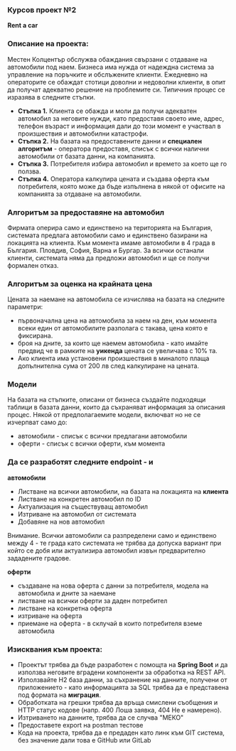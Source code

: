 ### Курсов проект №2
**Rent a car**

### Описание на проекта:
Местен Колцентър обслужва обаждания свързани с отдаване на автомобили под наем. Бизнеса има нужда от надеждна система за управление на поръчките и обслъжените клиенти. Ежедневно на операторите се обаждат стотици доволни и недоволни клиенти, в опит да получат адекватно решение на проблемите си. Типичния процес се изразява в следните стъпки. 

- **Стъпка 1.** Клиента се обажда и моли да получи адекватен автомобил за неговите нужди, като предоставя своето име, адрес, телефон възраст и информация дали до този момент е участвал в произшествия и автомобилни катастрофи.
- **Стъпка 2.** На базата на предоставените данни и **специален алгоритъм** - оператора предоставя, списък с всички налични автомобили от базата данни, на компанията.
- **Стъпка 3.** Потребителя избира автомобил и времето за което ще го ползва. 
- **Стъпка 4.** Оператора калкулира цената и създава оферта към потребителя, която може да бъде изпълнена в някой от офисите на компанията за отдаване на автомобили.

### Алгоритъм за предоставяне на автомобил
Фирмата оперира само и единствено на територията на България, системата предлага автомобили само и единствено базирани на локацията на клиента. Към момента имаме автомобили в 4 града в България. Пловдив, София, Варна и Бургар. За всички останали клиенти, системата няма да предложи автомобил и ще се получи формален отказ.

### Алгоритъм за оценка на крайната цена
Цената за наемане на автомобила се изчислява на базата на следните параметри:
- първоначална цена на автомобила за наем на ден, към момента всеки един от автомобилите разполага с такава, цена която е фиксирана.
- броя на дните, за които ще наемем автомобила - като имайте предвид че в рамките на **уикенда** цената се увеличава с 10% та. 
- Ако клиента има установени произшествия в миналото плаща допълнителна сума от 200 лв след калкулиране на цената.

### Модели 
На базата на стъпките, описани от бизнеса създайте подходящи таблици в базата данни, които да съхраняват информация за описания процес. Някой от предполагаемите модели, включват но не се изчерпват само до:
- автомобили - списък с всички предлагани автомобили
- оферти - списък с всички оферти, към момента

### Да се разработят следните endpoint - и
**автомобили**
- Листване на всички автомобили, на базата на локацията на **клиента**
- Листване на конкретен автомобил по ID
- Актуализация на съществуващ автомобил
- Изтриване на автомобил от системата
- Добавяне на нов автомобил

Внимание. Всички автомобили са разпределени само и единствено между 4 - те града като системата не трябва да допуска вариант при който се добя или актуализира автомобил извън предварително зададените градове.

**оферти**
- създаване на нова оферта с данни за потребителя, модела на автомобила и дните за наемане
- листване на всички оферти за даден потребител
- листване на конкретна оферта
- изтриване на оферта
- приемане на оферта - в склучай в които потребителя вземе автомобила

### Изисквания към проекта:

- Проектът трябва да бъде разработен с помощта на **Spring Boot** и да използва неговите вградени компоненти за обработка на REST API.
- Използвайте H2 база данни, за съхранение на данните, получени от приложението - като информацията за SQL трябва да е представена под формата на **миграция**.
- Обработката на грешки трябва да връща смислени съобщения и HTTP статус кодове (напр. 400 Лоша заявка, 404 Не е намерено).
- Изтриването на данните, трябва да се случва "МЕКО"
- Предоставете export на postman тестове
- Кода на проекта, трябва да е предаден като линк към GIT система, без значение дали това е GitHub или GitLab
